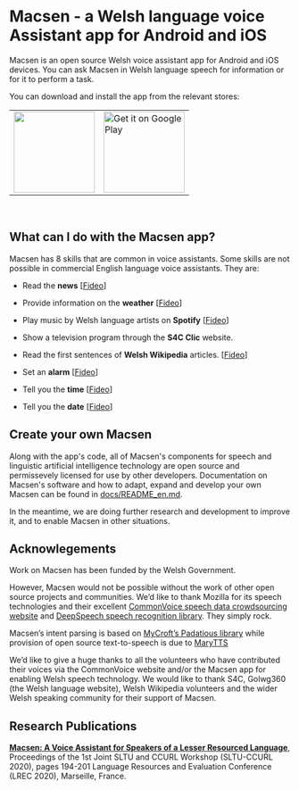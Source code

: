 # Macsen - a Welsh language voice Assistant app for Android and iOS

Macsen is an open source Welsh voice assistant app for Android and iOS devices. You can ask Macsen
in Welsh language speech for information or for it to perform a task. 

You can download and install the app from the relevant stores:

<table border="0" cellspacing="0" cellpadding="0">
  <tr>
    <td>
<a href="https://apps.apple.com/gb/app/macsen/id1489915663?mt=8">
    <img style="width: 145px; height: auto;" src="https://linkmaker.itunes.apple.com/en-us/badge-lrg.svg?releaseDate=2020-03-18&amp;kind=iossoftware&amp;bubble=ios_apps"> 
</a>
    </td>
    <td>
<a href="https://play.google.com/store/apps/details?id=cymru.techiaith.flutter.macsen">
    <img width="145px" height="auto" src="https://play.google.com/intl/en_us/badges/static/images/badges/en_badge_web_generic.png" alt="Get it on Google Play">
</a>
    </td>
  </tr>
</table>
  
<br/>

## What can I do with the Macsen app? 

Macsen has 8 skills that are common in voice assistants. Some skills are not possible in commercial English language voice assistants. They are:

- Read the **news**  [[Fideo](http://techiaith.cymru/pecynnau/macsen/#fideo-newyddion)]

- Provide information on the **weather** [[Fideo](http://techiaith.cymru/pecynnau/macsen/#fideo-tywydd)]

- Play music by Welsh language artists on **Spotify** [[Fideo](http://techiaith.cymru/pecynnau/macsen/#fideo-spotify)]

- Show a television program through the **S4C Clic** website.

- Read the first sentences of **Welsh Wikipedia** articles. [[Fideo](http://techiaith.cymru/pecynnau/macsen/#fideo-wicipedia)]

- Set an **alarm** [[Fideo](http://techiaith.cymru/pecynnau/macsen/#fideo-larwm)]

- Tell you the **time** [[Fideo](http://techiaith.cymru/pecynnau/macsen/#fideo-cloc)]

- Tell you the **date** [[Fideo](http://techiaith.cymru/pecynnau/macsen/#fideo-dyddiad)]



## Create your own Macsen

Along with the app's code, all of Macsen's components for speech and linguistic artificial intelligence technology 
are open source and permissevely licensed for use by other developers. Documentation on Macsen's software and how to 
adapt, expand and develop your own Macsen can be found in [docs/README_en.md](docs/README_en.md). 

In the meantime, we are doing further research and development to improve it, and to enable Macsen in other 
situations. 


## Acknowlegements

Work on Macsen has been funded by the Welsh Government. 

However, Macsen would not be possible without the work of other open source projects and communities. We’d like to thank 
Mozilla for its speech technologies and their excellent [CommonVoice speech data crowdsourcing website](https://commonvoice.mozilla.org/cy)
and [DeepSpeech speech recognition library](https://github.com/mozilla/deepspeech). They simply rock. 

Macsen’s intent parsing is based on [MyCroft’s Padatious library](https://mycroft-ai.gitbook.io/docs/mycroft-technologies/padatious) 
while provision of open source text-to-speech is due to [MaryTTS](https://github.com/marytts/marytts)

We’d like to give a huge thanks to all the volunteers who have contributed their voices via the CommonVoice website and/or 
the Macsen app for enabling Welsh speech technology. We would like to thank S4C, Golwg360 (the Welsh language website),
Welsh Wikipedia volunteers and the wider Welsh speaking community for their support of Macsen.


## Research Publications

[**Macsen: A Voice Assistant for Speakers of a Lesser Resourced Language**](https://lrec2020.lrec-conf.org/media/proceedings/Workshops/Books/SLTUCCURLbook.pdf#chapter.27), Proceedings of the 1st Joint SLTU and CCURL Workshop (SLTU-CCURL 2020), pages 194-201 
Language Resources and Evaluation Conference (LREC 2020), Marseille, France.
